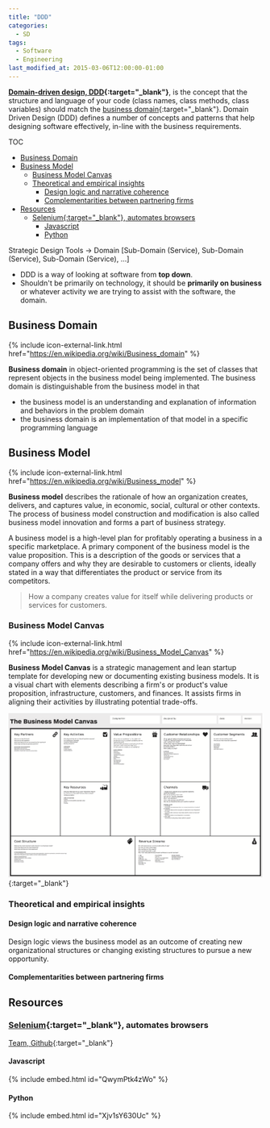 ```yaml
---
title: "DDD"
categories:
  - SD
tags:
  - Software
  - Engineering
last_modified_at: 2015-03-06T12:00:00-01:00
---
```


**[Domain-driven design, DDD](https://en.wikipedia.org/wiki/Domain-driven_design){:target="_blank"}**, is the concept that the structure and language of your code (class names, class methods, class variables) should match the [business domain](https://en.wikipedia.org/wiki/Business_domain){:target="_blank"}. Domain Driven Design (DDD) defines a number of concepts and patterns that help designing software effectively, in-line with the business requirements.

TOC

- [Business Domain](#business-domain)
- [Business Model](#business-model)
  - [Business Model Canvas](#business-model-canvas)
  - [Theoretical and empirical insights](#theoretical-and-empirical-insights)
    - [Design logic and narrative coherence](#design-logic-and-narrative-coherence)
    - [Complementarities between partnering firms](#complementarities-between-partnering-firms)
- [Resources](#resources)
  - [Selenium{:target="_blank"}, automates browsers](#seleniumtarget_blank-automates-browsers)
    - [Javascript](#javascript)
    - [Python](#python)


Strategic Design Tools -> Domain [Sub-Domain (Service), Sub-Domain (Service), Sub-Domain (Service), ...]

- DDD is a way of looking at software from **top down**.
- Shouldn't be primarily on technology, it should be **primarily on business** or whatever activity we are trying to assist with the software, the domain.

## Business Domain
{% include icon-external-link.html href="https://en.wikipedia.org/wiki/Business_domain" %}

**Business domain** in object-oriented programming is the set of classes that represent objects in the business model being implemented. The business domain is distinguishable from the business model in that 
- the business model is an understanding and explanation of information and behaviors in the problem domain
- the business domain is an implementation of that model in a specific programming language


## Business Model
{% include icon-external-link.html href="https://en.wikipedia.org/wiki/Business_model" %}

**Business model** describes the rationale of how an organization creates, delivers, and captures value, in economic, social, cultural or other contexts. The process of business model construction and modification is also called business model innovation and forms a part of business strategy.

A business model is a high-level plan for profitably operating a business in a specific marketplace. A primary component of the business model is the value proposition. This is a description of the goods or services that a company offers and why they are desirable to customers or clients, ideally stated in a way that differentiates the product or service from its competitors. 

> How a company creates value for itself while delivering products or services for customers.

### Business Model Canvas
{% include icon-external-link.html href="https://en.wikipedia.org/wiki/Business_Model_Canvas" %}

**Business Model Canvas** is a strategic management and lean startup template for developing new or documenting existing business models. It is a visual chart with elements describing a firm's or product's value proposition, infrastructure, customers, and finances. It assists firms in aligning their activities by illustrating potential trade-offs.

![](/assets/images/posts/2015-03-06-DDD/Business_Model_Canvas.png){:target="_blank"}

### Theoretical and empirical insights

#### Design logic and narrative coherence

Design logic views the business model as an outcome of creating new organizational structures or changing existing structures to pursue a new opportunity.

#### Complementarities between partnering firms


## Resources

### [Selenium](https://www.selenium.dev/){:target="_blank"}, automates browsers
[Team, Github](https://github.com/SeleniumHQ){:target="_blank"}

#### Javascript

{% include embed.html id="QwymPtk4zWo" %}

#### Python

{% include embed.html id="Xjv1sY630Uc" %}
